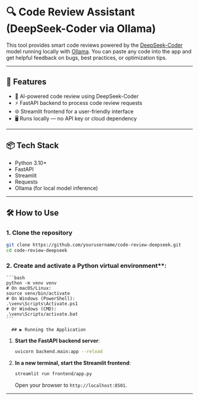 # 🔍 Code Review Assistant (DeepSeek-Coder via Ollama)

This tool provides smart code reviews powered by the [DeepSeek-Coder](https://deepseek.com/) model running locally with [Ollama](https://ollama.com/). You can paste any code into the app and get helpful feedback on bugs, best practices, or optimization tips.

---

## 🚀 Features

- 🧠 AI-powered code review using DeepSeek-Coder
- ⚡ FastAPI backend to process code review requests
- 🌐 Streamlit frontend for a user-friendly interface
- 🖥️ Runs locally — no API key or cloud dependency

---

## 📦 Tech Stack

- Python 3.10+
- FastAPI
- Streamlit
- Requests
- Ollama (for local model inference)

---

## 🛠️ How to Use

### 1. Clone the repository

```bash
git clone https://github.com/yourusername/code-review-deepseek.git
cd code-review-deepseek
```
### 2. Create and activate a Python virtual environment**:
    ```bash
    python -m venv venv
    # On macOS/Linux:
    source venv/bin/activate
    # On Windows (PowerShell):
    .\venv\Scripts\Activate.ps1
    # Or Windows (CMD):
    .\venv\Scripts/activate.bat
    ```

      ## ▶️ Running the Application

1.  **Start the FastAPI backend server**:
    ```bash
    uvicorn backend.main:app --reload
    ```

2.  **In a new terminal, start the Streamlit frontend**:
    ```bash
    streamlit run frontend/app.py
    ```
    Open your browser to `http://localhost:8501`.

---
